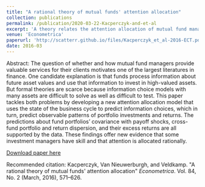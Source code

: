 ```yaml
---
title: "A rational theory of mutual funds' attention allocation"
collection: publications
permalink: /publication/2020-03-22-Kacperczyk-and-et-al
excerpt: 'A theory relates the attention allocation of mutual fund managers to business cycles.'
venue: 'Econometrica'
paperurl: 'http://scatterr.github.io/files/Kacperczyk_et_al-2016-ECT.pdf'
date: 2016-03
---
```

Abstract: The question of whether and how mutual fund managers provide valuable services
for their clients motivates one of the largest literatures in finance. One candidate explanation
is that funds process information about future asset values and use that information
to invest in high-valued assets. But formal theories are scarce because information
choice models with many assets are difficult to solve as well as difficult to test. This paper
tackles both problems by developing a new attention allocation model that uses the
state of the business cycle to predict information choices, which in turn, predict observable
patterns of portfolio investments and returns. The predictions about fund portfolios’
covariance with payoff shocks, cross-fund portfolio and return dispersion, and
their excess returns are all supported by the data. These findings offer new evidence
that some investment managers have skill and that attention is allocated rationally.

[Download paper here](http://scatterr.github.io/files/Kacperczyk_et_al-2016-ECT.pdf)

Recommended citation: Kacperczyk, Van Nieuwerburgh, and Veldkamp. "A rational theory of mutual funds' attention allocation" <i>Econometrica</i>. Vol. 84, No. 2 (March, 2016), 571–626.
